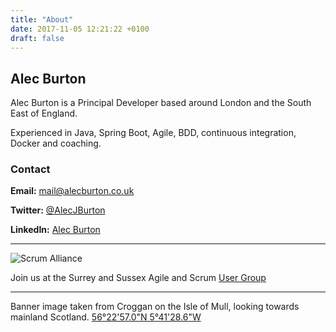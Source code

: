 ```yaml
---
title: "About"
date: 2017-11-05 12:21:22 +0100
draft: false
---
```

## Alec Burton

Alec Burton is a Principal Developer based around London and the South East of England.

Experienced in Java, Spring Boot, Agile, BDD, continuous integration, Docker and coaching.

### Contact

**Email:** [mail@alecburton.co.uk](mailto:mail@alecburton.co.uk)

**Twitter:** [@AlecJBurton](https://twitter.com/AlecJBurton)

**LinkedIn:** [Alec Burton](https://www.linkedin.com/in/alec-burton-51190434)

---

![Scrum Alliance](https://cdn.ymaws.com/scrum.site-ym.com/graphics/logo.png)

Join us at the Surrey and Sussex Agile and Scrum [User Group](https://scrum.site-ym.com/members/group.aspx?id=204046)

---

Banner image taken from Croggan on the Isle of Mull, looking towards mainland Scotland. [56°22'57.0"N 5°41'28.6"W](https://www.google.com/maps/search/56%C2%B022'57.0%22N+5%C2%B041'28.6%22W?sa=X&ved=2ahUKEwiQpZahxejhAhVgTRUIHWBPCFoQ8gEwAHoECAkQAQ)
